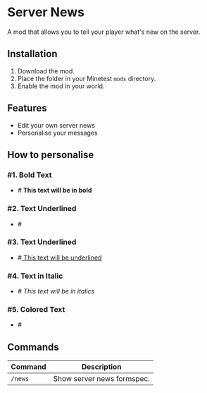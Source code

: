 # Server News

A mod that allows you to tell your player what's new on the server.

## Installation
1. Download the mod.
2. Place the folder in your Minetest `mods` directory.
3. Enable the mod in your world.

## Features
- Edit your own server news
- Personalise your messages

## How to personalise
### #1. Bold Text
- #<b> This text will be in bold </b>

### #2. Text Underlined
- #<style size=22> This text will be bigger </style> 

### #3. Text Underlined
- #<u> This text will be underlined </u>

### #4. Text in Italic
- #<i> This text will be in italics </i>

### #5. Colored Text
- #<style color=#32bc39> This text will be green in color </style>

## Commands
| Command                                       | Description                                                                             |
|------------------------------------------|-----------------------------------------------------------------------------------------|
| `/news`  | Show server news formspec.                      |